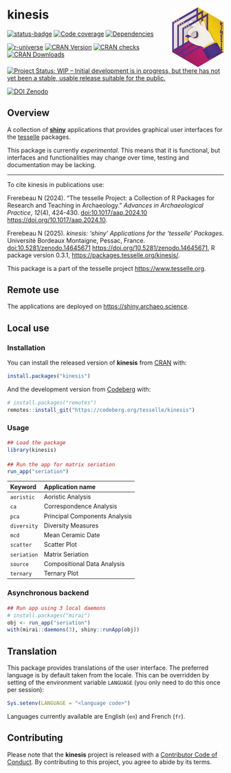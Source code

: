 
<!-- README.md is generated from README.Rmd. Please edit that file -->

# kinesis <img width=120px src="man/figures/logo.png" align="right" />

<!-- badges: start -->

<a href="https://ci.codeberg.org/repos/14694" class="pkgdown-devel"><img
src="https://ci.codeberg.org/api/badges/14694/status.svg"
alt="status-badge" /></a>
<a href="https://packages.tesselle.org/kinesis/coverage/"
class="pkgdown-devel"><img
src="https://packages.tesselle.org/kinesis/coverage/badge.svg"
alt="Code coverage" /></a>
<a href="https://cran.r-project.org/package=kinesis"
class="pkgdown-devel"><img
src="https://tinyverse.netlify.app/badge/kinesis"
alt="Dependencies" /></a>

<a href="https://tesselle.r-universe.dev/kinesis"
class="pkgdown-devel"><img
src="https://tesselle.r-universe.dev/badges/kinesis"
alt="r-universe" /></a>
<a href="https://cran.r-project.org/package=kinesis"
class="pkgdown-release"><img
src="https://www.r-pkg.org/badges/version/kinesis"
alt="CRAN Version" /></a> <a
href="https://cran.r-project.org/web/checks/check_results_kinesis.html"
class="pkgdown-release"><img
src="https://badges.cranchecks.info/worst/kinesis.svg"
alt="CRAN checks" /></a>
<a href="https://cran.r-project.org/package=kinesis"
class="pkgdown-release"><img
src="https://cranlogs.r-pkg.org/badges/kinesis"
alt="CRAN Downloads" /></a>

[![Project Status: WIP – Initial development is in progress, but there
has not yet been a stable, usable release suitable for the
public.](https://www.repostatus.org/badges/latest/wip.svg)](https://www.repostatus.org/#wip)

[![DOI
Zenodo](https://zenodo.org/badge/DOI/10.5281/zenodo.14645671.svg)](https://doi.org/10.5281/zenodo.14645671)
<!-- badges: end -->

## Overview

A collection of [**shiny**](https://shiny.posit.co) applications that
provides graphical user interfaces for the
[tesselle](https://www.tesselle.org) packages.

This package is currently *experimental*. This means that it is
functional, but interfaces and functionalities may change over time,
testing and documentation may be lacking.

------------------------------------------------------------------------

To cite kinesis in publications use:

Frerebeau N (2024). “The tesselle Project: a Collection of R Packages
for Research and Teaching in Archaeology.” *Advances in Archaeological
Practice*, *12*(4), 424-430. <doi:10.1017/aap.2024.10>
<https://doi.org/10.1017/aap.2024.10>.

Frerebeau N (2025). *kinesis: ‘shiny’ Applications for the ‘tesselle’
Packages*. Université Bordeaux Montaigne, Pessac, France.
<doi:10.5281/zenodo.14645671> <https://doi.org/10.5281/zenodo.14645671>,
R package version 0.3.1, <https://packages.tesselle.org/kinesis/>.

This package is a part of the tesselle project
<https://www.tesselle.org>.

## Remote use

The applications are deployed on <https://shiny.archaeo.science>.

## Local use

### Installation

You can install the released version of **kinesis** from
[CRAN](https://CRAN.R-project.org) with:

``` r
install.packages("kinesis")
```

And the development version from [Codeberg](https://codeberg.org/) with:

``` r
# install.packages("remotes")
remotes::install_git("https://codeberg.org/tesselle/kinesis")
```

### Usage

``` r
## Load the package
library(kinesis)

## Run the app for matrix seriation
run_app("seriation")
```

| Keyword     | Application name              |
|:------------|:------------------------------|
| `aoristic`  | Aoristic Analysis             |
| `ca`        | Correspondence Analysis       |
| `pca`       | Principal Components Analysis |
| `diversity` | Diversity Measures            |
| `mcd`       | Mean Ceramic Date             |
| `scatter`   | Scatter Plot                  |
| `seriation` | Matrix Seriation              |
| `source`    | Compositional Data Analysis   |
| `ternary`   | Ternary Plot                  |

### Asynchronous backend

``` r
## Run app using 3 local daemons
# install.packages("mirai")
obj <- run_app("seriation")
with(mirai::daemons(3), shiny::runApp(obj))
```

## Translation

This package provides translations of the user interface. The preferred
language is by default taken from the locale. This can be overridden by
setting of the environment variable `LANGUAGE` (you only need to do this
once per session):

``` r
Sys.setenv(LANGUAGE = "<language code>")
```

Languages currently available are English (`en`) and French (`fr`).

## Contributing

Please note that the **kinesis** project is released with a [Contributor
Code of Conduct](https://www.tesselle.org/conduct.html). By contributing
to this project, you agree to abide by its terms.
